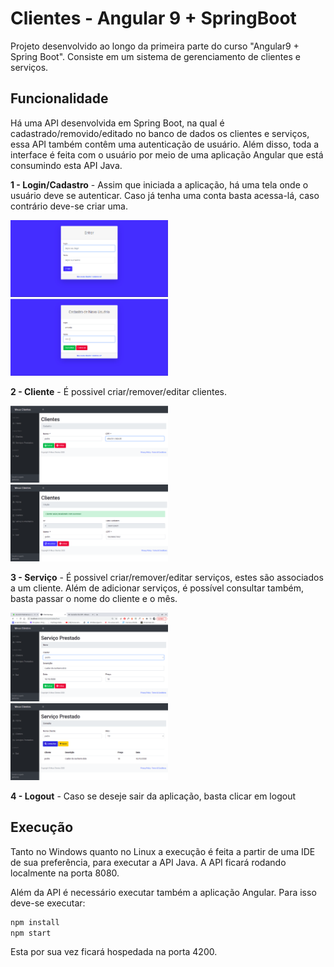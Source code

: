 # Clientes - Angular 9 + SpringBoot

Projeto desenvolvido ao longo da primeira parte do curso "Angular9 + Spring Boot". Consiste em um sistema de gerenciamento de clientes e serviços.

## Funcionalidade

Há uma API desenvolvida em Spring Boot, na qual é cadastrado/removido/editado no banco de dados os clientes e serviços, essa API também contêm uma autenticação de usuário. Além disso, toda a interface é feita com o usuário por meio de uma aplicação Angular que está consumindo esta API Java.

**1 - Login/Cadastro** - Assim que iniciada a aplicação, há uma tela onde o usuário deve se autenticar. Caso já tenha uma conta basta acessa-lá, caso contrário deve-se criar uma. 

<img src = "images/login.png" width ="50%" /> 
<img src = "images/cadastro.png" width ="50%" /> 

**2 - Cliente** - É possivel criar/remover/editar clientes.

<img src = "images/create-client.png" width ="50%" /> 
<img src = "images/cadastro-ok.png" width ="50%" /> 

**3 - Serviço** - É possivel criar/remover/editar serviços, estes são associados a um cliente. Além de adicionar serviços, é possível consultar também, basta passar o nome do cliente e o mês.

<img src = "images/servico-prestado.png" width ="50%" /> 
<img src = "images/consulta-servico.png" width ="50%" /> 

**4 - Logout** - Caso se deseje sair da aplicação, basta clicar em logout

## Execução

Tanto no Windows quanto no Linux a execução é feita a partir de uma IDE de sua preferência, para executar a API Java. 
A API ficará rodando localmente na porta 8080.

Além da API é necessário executar também a aplicação Angular. Para isso deve-se executar:

```bash
npm install
npm start
```

Esta por sua vez ficará hospedada na porta 4200.